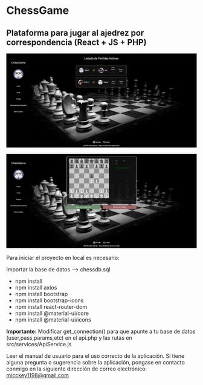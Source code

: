 # ChessGame

## Plataforma para jugar al ajedrez por correspondencia (React + JS + PHP)

![Pantalla de Inicio](src/assets/inicio.PNG)

<!--
Para hacer uso de la VERSIÓN DEMO es necesario activar en:

<ul>
<li>Chrome:</li>
<p style="color:red;">chrome://flags -- allow invalid resources from localhost -- ENABLED </p>
<li>Firefox:</li>
<p style="color:red;">about://config -- privacy.file_unique_origin -- FALSE </p>
<li>Edge:</li>
<p style="color:red;">edge://flags -- block insecure private network requests -- DISABLED </p>
</ul>

**VERSIÓN DEMO:** -- [ChessGame](https://chessg4me.000webhostapp.com) --
-->

![Partida](src/assets/partida.PNG)

Para iniciar el proyecto en local es necesario:

Importar la base de datos --> chessdb.sql

<ul>
  <li>npm install</li>
  <li>npm install axios</li>
  <li>npm install bootstrap</li>
  <li>npm install bootstrap-icons</li>
  <li>npm install react-router-dom</li>
  <li>npm install @material-ui/core</li>
  <li>npm install @material-ui/icons</li>
</ul>

**Importante:** Modificar get_connection() para que apunte a tu base de datos (user,pass,params,etc) en el api.php y las rutas en src/services/ApiService.js

Leer el manual de usuario para el uso correcto de la aplicación. Si tiene alguna pregunta o sugerencia sobre la aplicación, pongase en contacto conmigo en la siguiente dirección de correo electrónico: micckey1198@gmail.com
